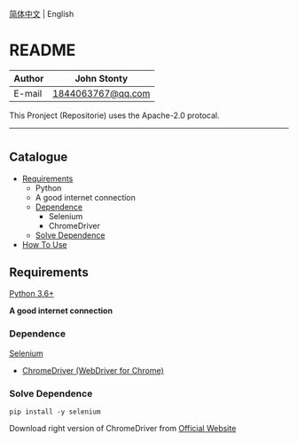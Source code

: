 [简体中文](https://github.com/sht2017/Youtube-Tools-SDK/master/README_CN.md) | English

README
======

|Author|John Stonty
|---|---
|E-mail|1844063767@qq.com

This Pronject (Repositorie) uses the Apache-2.0 protocal.

---------------------
#

## Catalogue
* [Requirements](#Requirements)
    * Python
    * A good internet connection
    * [Dependence](#Dependence)
        * Selenium
        * ChromeDriver
    * [Solve Dependence](#Solve-Dependence)
* [How To Use](#How-To-Use)

## Requirements
[Python 3.6+](https://www.python.org/downloads/)

**A good internet connection**

### Dependence
[Selenium](https://www.seleniumhq.org/)
* [ChromeDriver (WebDriver for Chrome)](https://sites.google.com/a/chromium.org/chromedriver/)

### Solve Dependence
```pip install -y selenium```

Download right version of ChromeDriver from [Official Website](https://sites.google.com/a/chromium.org/chromedriver/downloads/)
